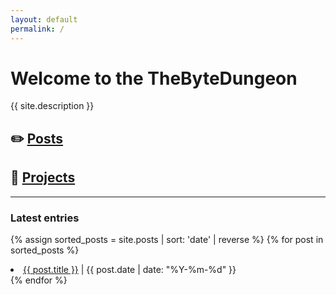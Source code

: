 ```yaml
---
layout: default
permalink: /
---
```


# Welcome to the TheByteDungeon

{{ site.description }}

## :pencil2: [Posts](Posts)
  
## :hammer: [Projects](projects)

---

### Latest entries

{% assign sorted_posts = site.posts | sort: 'date' | reverse %}
{% for post in sorted_posts %}
<li><a href="{{ post.url }}">{{ post.title }}</a> |  {{ post.date | date: "%Y-%m-%d" }}</li>
{% endfor %}
